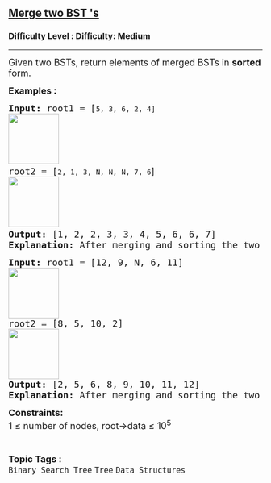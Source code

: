 <h2><a href="https://www.geeksforgeeks.org/problems/merge-two-bst-s/1?page=4&category=Linked%20List,Binary%20Search%20Tree,Heap&sortBy=submissions">Merge two BST 's</a></h2><h3>Difficulty Level : Difficulty: Medium</h3><hr><div class="problems_problem_content__Xm_eO"><p><span style="font-size: 18px;">Given two BSTs, return elements of merged BSTs in <strong>sorted </strong>form.</span></p>
<p><span style="font-size: 18px;"><strong>Examples :</strong></span></p>
<pre><span style="font-size: 18px;"><strong>Input: </strong>root1 = [</span>5, 3, 6, 2, 4]<br><span style="font-size: 18px;"><img src="https://media.geeksforgeeks.org/img-practice/prod/addEditProblem/700440/Web/Other/blobid3_1750056501.webp" height="100"> <br></span><span style="font-size: 18px;">root2 = [</span>2, 1, 3, N, N, N, 7, 6<span style="font-size: 18px; font-family: -apple-system, BlinkMacSystemFont, 'Segoe UI', Roboto, Oxygen, Ubuntu, Cantarell, 'Open Sans', 'Helvetica Neue', sans-serif;">]</span><br><span style="font-size: 18px;"><img src="https://media.geeksforgeeks.org/img-practice/prod/addEditProblem/700440/Web/Other/blobid6_1750056541.webp" height="100"></span><span style="font-size: 18px;"> <br><strong>Output: </strong>[1, 2, 2, 3, 3, 4, 5, 6, 6, 7]<strong>
Explanation: </strong>After merging and sorting the two BST we get [1, 2, 2, 3, 3, 4, 5, 6, 6, 7]</span>.</pre>
<pre><span style="font-size: 18px;"><strong>Input: </strong>root1 = [12, 9, N, 6, 11]
<img src="https://media.geeksforgeeks.org/img-practice/prod/addEditProblem/700440/Web/Other/blobid9_1750056608.webp" height="100"><br>root2 = [8, 5, 10, 2]
<img src="https://media.geeksforgeeks.org/img-practice/prod/addEditProblem/700440/Web/Other/blobid12_1750056651.webp" height="100"><br><strong>Output: </strong>[2, 5, 6, 8, 9, 10, 11, 12]<strong>
Explanation: </strong>After merging and sorting the two BST we get [2, 5, 6, 8, 9, 10, 11, 12]</span>.</pre>
<p><span style="font-size: 18px;"><strong>Constraints:</strong><br>1 ≤ number of nodes, root-&gt;data ≤ 10<sup>5</sup></span></p></div><br><p><span style=font-size:18px><strong>Topic Tags : </strong><br><code>Binary Search Tree</code>&nbsp;<code>Tree</code>&nbsp;<code>Data Structures</code>&nbsp;